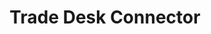 ---
title: Trade Desk Connector
description: The Trade Desk Connector allows you to push data from Narrative into The Trade Desk
---